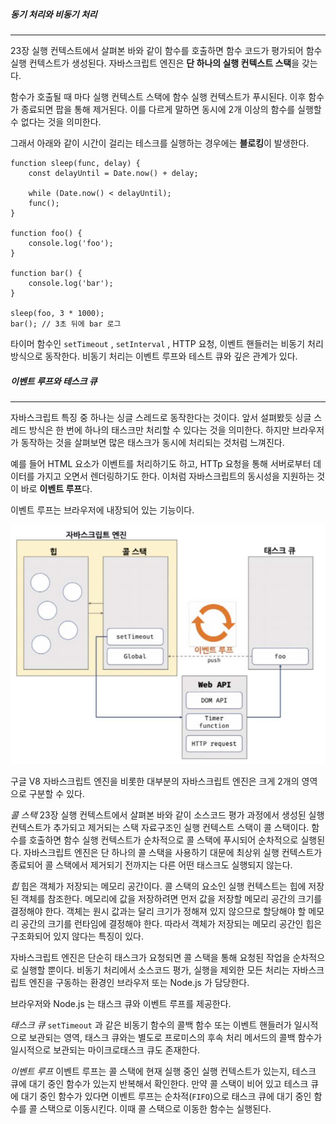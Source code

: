 
##### 동기 처리와 비동기 처리
---

23장 실행 컨텍스트에서 살펴본 바와 같이 함수를 호출하면 함수 코드가 평가되어 함수 실행 컨텍스트가 생성된다.  자바스크립트 엔진은 **단 하나의 실행 컨텍스트 스택**을 갖는다.

함수가 호출될 때 마다 실행 컨텍스트 스택에 함수 실행 컨텍스트가 푸시된다. 이후 함수가 종료되면 팝을 통해 제거된다. 이를 다르게 말하면 동시에 2개 이상의 함수를 실행할 수 없다는 것을 의미한다.

그래서 아래와 같이 시간이 걸리는 테스크를 실행하는 경우에는 **블로킹**이 발생한다.

```
function sleep(func, delay) {
    const delayUntil = Date.now() + delay;
    
    while (Date.now() < delayUntil);
    func();
}

function foo() {
    console.log('foo');
}

function bar() {
    console.log('bar');
}

sleep(foo, 3 * 1000);
bar(); // 3초 뒤에 bar 로그
```


타이머 함수인 `setTimeout` , `setInterval` , HTTP 요청, 이벤트 핸들러는 비동기 처리 방식으로 동작한다. 비동기 처리는 이벤트 루프와 테스트 큐와 깊은 관계가 있다.

##### 이벤트 루프와 테스크 큐
---
자바스크립트 특징 중 하나는 싱글 스레드로 동작한다는 것이다. 앞서 설펴봤듯 싱글 스레드 방식은 한 번에 하나의 태스크만 처리할 수 있다는 것을 의미한다. 하지만 브라우저가 동작하는 것을 살펴보면 많은 태스크가 동시에 처리되는 것처럼 느껴진다.

예를 들어 HTML 요소가 이벤트를 처리하기도 하고, HTTp 요청을 통해 서버로부터 데이터를 가지고 오면서 렌더링하기도 한다. 이처럼 자바스크립트의 동시성을 지원하는 것이 바로 **이벤트 루프**다.

이벤트 루프는 브라우저에 내장되어 있는 기능이다.

![[Pasted image 20240214003437.png]](images/Pasted%20image%2020240214003437.png)

구글 V8 자바스크립트 엔진을 비롯한 대부분의 자바스크립트 엔진은 크게 2개의 영역으로 구분할 수 있다.


*콜 스택*
23장 실행 컨텍스트에서 살펴본 바와 같이 소스코드 평가 과정에서 생성된 실행 컨텍스트가 추가되고 제거되는 스택 자료구조인 실행 컨텍스트 스택이 콜 스택이다.
함수를 호출하면 함수 실행 컨텍스트가 순차적으로 콜 스택에 푸시되어 순차적으로 실행된다. 자바스크립트 엔진은 단 하나의 콜 스택을 사용하기 대문에 최상위 실행 컨텍스트가 종료되어 콜 스택에서 제거되기 전까지는 다른 어떤 태스크도 실행되지 않는다.

*힙*
힙은 객체가 저장되는 메모리 공간이다. 콜 스택의 요소인 실행 컨텍스트는 힙에 저장된 객체를 참조한다. 
메모리에 값을 저장하려면 먼저 값을 저장할 메모리 공간의 크기를 결정해야 한다. 객체는 원시 값과는 달리 크기가 정해져 있지 않으므로 할당해야 할 메모리 공간의 크기를 런타임에 결정해야 한다. 따라서 객체가 저장되는 메모리 공간인 힙은 구조화되어 있지 않다는 특징이 있다.

자바스크립트 엔진은 단순히 태스크가 요청되면 콜 스택을 통해 요청된 작업을 순차적으로 실행할 뿐이다. 비동기 처리에서 소스코드 평가, 실행을 제외한 모든 처리는 자바스크립트 엔진을 구동하는 환경인 브라우저 또는 Node.js 가 담당한다.

브라우저와 Node.js 는 태스크 큐와 이벤트 루프를 제공한다.

*태스크 큐*
`setTimeout` 과 같은 비동기 함수의 콜백 함수 또는 이벤트 핸들러가 일시적으로 보관되는 영역, 태스크 큐와는 별도로 프로미스의 후속 처리 메서드의 콜백 함수가 일시적으로 보관되는 마이크로태스크 큐도 존재한다.

*이벤트 루프*
이벤트 루프는 콜 스택에 현재 실행 중인 실행 컨텍스트가 있는지, 테스크 큐에 대기 중인 함수가 있는지 반복해서 확인한다. 만약 콜 스택이 비어 있고 테스크 큐에 대기 중인 함수가 있다면 이벤트 루프는 순차적(`FIFO`)으로 태스크 큐에 대기 중인 함수를 콜 스택으로 이동시킨다. 이때 콜 스택으로 이동한 함수는 실행된다.
